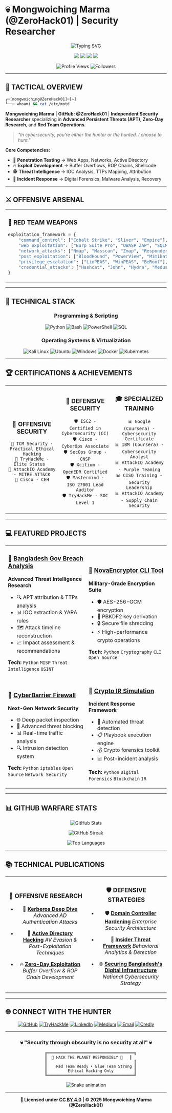 # 💀 Mongwoiching Marma (@ZeroHack01) | Security Researcher

<div align="center">
  
  ![Typing SVG](https://readme-typing-svg.demolab.com?font=Fira+Code&size=22&duration=3000&pause=1000&color=00FF41&center=true&vCenter=true&width=600&lines=Offensive+Security+Researcher;Red+Team+%7C+Purple+Team+Specialist;Exploit+Developer+%7C+Malware+Analyst;Penetration+Testing+Expert)

  <img src="https://img.shields.io/badge/🎯_Red_Team_Operator-FF0000?style=for-the-badge&labelColor=000000" />
  <img src="https://img.shields.io/badge/🛡️_Blue_Team_Analyst-0066CC?style=for-the-badge&labelColor=000000" />
  <img src="https://img.shields.io/badge/⚡_Exploit_Developer-FF6B00?style=for-the-badge&labelColor=000000" />
  <img src="https://img.shields.io/badge/🔍_Threat_Hunter-9C27B0?style=for-the-badge&labelColor=000000" />

  <br>

  ![Profile Views](https://komarev.com/ghpvc/?username=ZeroHack01&color=00ff41&style=for-the-badge&label=PROFILE+VIEWS)
  ![Followers](https://img.shields.io/github/followers/ZeroHack01?color=00ff41&style=for-the-badge&label=FOLLOWERS&labelColor=000000)

</div>

---

## 🎯 TACTICAL OVERVIEW

```bash
┌─[mongwoiching@ZeroHack01]─[~]
└──╼ whoami && cat /etc/motd
```

**Mongwoiching Marma** | **GitHub: @ZeroHack01** | **Independent Security Researcher** specializing in **Advanced Persistent Threats (APT)**, **Zero-Day Research**, and **Red Team Operations**. 

> *"In cybersecurity, you're either the hunter or the hunted. I choose to hunt."*

**Core Competencies:**
- 🎯 **Penetration Testing** → Web Apps, Networks, Active Directory
- 🔥 **Exploit Development** → Buffer Overflows, ROP Chains, Shellcode
- 🕵️ **Threat Intelligence** → IOC Analysis, TTPs Mapping, Attribution
- 🚨 **Incident Response** → Digital Forensics, Malware Analysis, Recovery

---

## ⚔️ OFFENSIVE ARSENAL

<table>
<tr>
<td width="50%">

### 🔴 RED TEAM WEAPONS
```python
exploitation_framework = {
    "command_control": ["Cobalt Strike", "Sliver", "Empire"],
    "web_exploitation": ["Burp Suite Pro", "OWASP ZAP", "SQLMap"],  
    "network_attacks": ["Nmap", "Masscan", "Zmap", "Responder"],
    "post_exploitation": ["BloodHound", "PowerView", "Mimikatz"],
    "privilege_escalation": ["LinPEAS", "WinPEAS", "BeRoot"],
    "credential_attacks": ["Hashcat", "John", "Hydra", "Medusa"]
}
```

</td>
<td width="50%">

### 🔵 BLUE TEAM DEFENSES  
```yaml
detection_stack:
  siem_platforms: ["Splunk Enterprise", "QRadar", "Sentinel"]
  endpoint_security: ["CrowdStrike", "SentinelOne", "OpenEDR"]  
  network_monitoring: ["Wireshark", "Zeek", "Suricata"]
  threat_hunting: ["YARA", "Sigma Rules", "MITRE ATT&CK"]
  forensics_tools: ["Volatility", "Autopsy", "SANS SIFT"]
  malware_analysis: ["Ghidra", "IDA Pro", "x64dbg", "Cuckoo"]
```

</td>
</tr>
</table>

---

## 🧬 TECHNICAL STACK

<div align="center">

### Programming & Scripting
![Python](https://img.shields.io/badge/Python-3776AB?style=for-the-badge&logo=python&logoColor=white)
![Bash](https://img.shields.io/badge/Bash-4EAA25?style=for-the-badge&logo=gnu-bash&logoColor=white)
![PowerShell](https://img.shields.io/badge/PowerShell-5391FE?style=for-the-badge&logo=powershell&logoColor=white)
![SQL](https://img.shields.io/badge/SQL-336791?style=for-the-badge&logo=mysql&logoColor=white)

### Operating Systems & Virtualization
![Kali Linux](https://img.shields.io/badge/Kali_Linux-557C94?style=for-the-badge&logo=kali-linux&logoColor=white)
![Ubuntu](https://img.shields.io/badge/Ubuntu-E95420?style=for-the-badge&logo=ubuntu&logoColor=white)
![Windows](https://img.shields.io/badge/Windows-0078D6?style=for-the-badge&logo=windows&logoColor=white)
![Docker](https://img.shields.io/badge/Docker-2496ED?style=for-the-badge&logo=docker&logoColor=white)
![Kubernetes](https://img.shields.io/badge/Kubernetes-326CE5?style=for-the-badge&logo=kubernetes&logoColor=white)

</div>

---

## 🏆 CERTIFICATIONS & ACHIEVEMENTS

<div align="center">
<table>
<tr>
<td align="center" width="33%">

### 🔴 OFFENSIVE SECURITY
```
🎯 TCM Security - Practical Ethical Hacking
🎯 TryHackMe - Elite Status  
🎯 AttackIQ Academy - MITRE ATT&CK
🎯 Cisco - CEH
```

</td>
<td align="center" width="33%">

### 🔵 DEFENSIVE SECURITY
```
🛡️ ISC2 - Certified in Cybersecurity (CC)
🛡️ Cisco - CyberOps Associate
🛡️ SecOps Group - CNSP
🛡️ Xcitium - OpenEDR Certified
🛡️ Mastermind - ISO 27001 Lead Auditor
🛡️ TryHackMe - SOC Level 1
```

</td>
<td align="center" width="34%">

### 🎓 SPECIALIZED TRAINING
```
📊 Google (Coursera) - Cybersecurity Certificate
📊 IBM (Coursera) - Cybersecurity Analyst
📊 AttackIQ Academy - Purple Teaming
📊 CISO Training - Security Leadership
📊 AttackIQ Academy - Supply Chain Security
```

</td>
</tr>
</table>
</div>

---

## 💻 FEATURED PROJECTS

<div align="center">
<table>
<tr>
<td width="50%">

### 🚨 [Bangladesh Gov Breach Analysis](https://github.com/ZeroHack01/bangladesh-gov-data-breach-analysis)
**Advanced Threat Intelligence Research**
- 🔍 APT attribution & TTPs analysis
- 📊 IOC extraction & YARA rules
- 🗺️ Attack timeline reconstruction
- 📈 Impact assessment & recommendations

**Tech:** `Python` `MISP` `Threat Intelligence` `OSINT`

</td>
<td width="50%">

### 🔐 [NovaEncryptor CLI Tool](https://github.com/ZeroHack01/NovaEncryptor--Secure-CLI)
**Military-Grade Encryption Suite**  
- 🛡️ AES-256-GCM encryption
- 🔑 PBKDF2 key derivation
- 🔒 Secure file shredding
- ⚡ High-performance crypto operations

**Tech:** `Python` `Cryptography` `CLI` `Open Source`

</td>
</tr>
<tr>
<td width="50%">

### 🧱 [CyberBarrier Firewall](https://github.com/ZeroHack01/novacyberbarrier-firewall-project)
**Next-Gen Network Security**
- 🌐 Deep packet inspection
- 🚫 Advanced threat blocking  
- 📊 Real-time traffic analysis
- 🔍 Intrusion detection system

**Tech:** `Python` `iptables` `Open Source` `Network Security`

</td>
<td width="50%">

### 🧠 [Crypto IR Simulation](https://github.com/ZeroHack01/bybit-2025-crypto-hack-analysis)
**Incident Response Framework**
- 🚨 Automated threat detection
- 📋 Playbook execution engine
- 💰 Crypto forensics toolkit
- 📊 Post-incident analysis

**Tech:** `Python` `Digital Forensics` `Blockchain` `IR`

</td>
</tr>
</table>
</div>

---

## 📊 GITHUB WARFARE STATS

<div align="center">
  
![GitHub Stats](https://github-readme-stats.vercel.app/api?username=ZeroHack01&show_icons=true&theme=dark&hide_border=true&bg_color=0d1117&title_color=00ff41&icon_color=00ff41&text_color=ffffff)

![GitHub Streak](https://github-readme-streak-stats.herokuapp.com/?user=ZeroHack01&theme=dark&hide_border=true&background=0d1117&stroke=00ff41&ring=00ff41&fire=ff6b00&currStreakLabel=00ff41)

![Top Languages](https://github-readme-stats.vercel.app/api/top-langs/?username=ZeroHack01&layout=compact&theme=dark&hide_border=true&bg_color=0d1117&title_color=00ff41&text_color=ffffff)

</div>

---

## 📚 TECHNICAL PUBLICATIONS

<div align="center">
<table>
<tr>
<td align="center" width="50%">

### 🎯 OFFENSIVE RESEARCH
- 📘 [**Kerberos Deep Dive**](https://medium.com/@NextGencyber/kerberos-your-trustworthy-gatekeeper-in-the-digital-world-79df0146cf69)
  *Advanced AD Authentication Attacks*
  
- 👻 [**Active Directory Hacking**](https://medium.com/@NextGencyber/ghost-in-the-machine-a-practical-guide-to-hacking-active-directory-and-evading-antivirus-14fdac460498)
  *AV Evasion & Post-Exploitation Techniques*

- 🔥 [**Zero-Day Exploitation**](https://medium.com/@NextGencyber)
  *Buffer Overflow & ROP Chain Development*

</td>
<td align="center" width="50%">

### 🛡️ DEFENSIVE STRATEGIES
- 🛡️ [**Domain Controller Hardening**](https://medium.com/@NextGencyber/active-directory-domain-controller-hardening-a-step-by-step-security-guide-dd017878193e)
  *Enterprise Security Architecture*
  
- 🧩 [**Insider Threat Framework**](https://medium.com/@NextGencyber/insider-threat-prevention-and-framework-101-cacf46d9247b)
  *Behavioral Analytics & Detection*

- 🌐 [**Securing Bangladesh's Digital Infrastructure**](https://medium.com/@NextGencyber/shielding-bangladeshs-digital-frontier-the-imperative-of-cybersecurity-solutions-89733b810742)
  *National Cybersecurity Strategy*

</td>
</tr>
</table>
</div>

---

## 🌐 CONNECT WITH THE HUNTER

<div align="center">

[![GitHub](https://img.shields.io/badge/GitHub-100000?style=for-the-badge&logo=github&logoColor=white)](https://github.com/ZeroHack01)
[![TryHackMe](https://img.shields.io/badge/TryHackMe-212C42?style=for-the-badge&logo=tryhackme&logoColor=white)](https://tryhackme.com/p/Mongwoiching)
[![LinkedIn](https://img.shields.io/badge/LinkedIn-0077B5?style=for-the-badge&logo=linkedin&logoColor=white)](https://linkedin.com/in/mongwoi)
[![Medium](https://img.shields.io/badge/Medium-12100E?style=for-the-badge&logo=medium&logoColor=white)](https://medium.com/@NextGencyber)
[![Email](https://img.shields.io/badge/ProtonMail-8B89CC?style=for-the-badge&logo=protonmail&logoColor=white)](mailto:mongwoiching2080@gmail.com)
[![Credly](https://img.shields.io/badge/Credly-FF6B00?style=for-the-badge&logo=credly&logoColor=white)](https://credly.com/users/mongwoiching-marma)

</div>

---

<div align="center">

### 💀 "Security through obscurity is no security at all" 💀

```ascii
    ╔══════════════════════════════════════╗
    ║  🎯 HACK THE PLANET RESPONSIBLY 🎯   ║  
    ║                                      ║
    ║    Red Team Ready • Blue Team Strong ║
    ║         Ethical Hacking Only         ║
    ╚══════════════════════════════════════╝
```

![Snake animation](https://github.com/ZeroHack01/ZeroHack01/blob/output/github-contribution-grid-snake-dark.svg)

---

**📝 Licensed under [CC BY 4.0](https://creativecommons.org/licenses/by/4.0/) | © 2025 Mongwoiching Marma (@ZeroHack01)**

</div>
